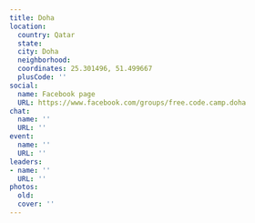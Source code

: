 ```yaml
---
title: Doha
location:
  country: Qatar
  state: 
  city: Doha
  neighborhood: 
  coordinates: 25.301496, 51.499667
  plusCode: ''
social:
  name: Facebook page
  URL: https://www.facebook.com/groups/free.code.camp.doha
chat:
  name: ''
  URL: ''
event:
  name: ''
  URL: ''
leaders:
- name: ''
  URL: ''
photos:
  old: 
  cover: ''
---
```

